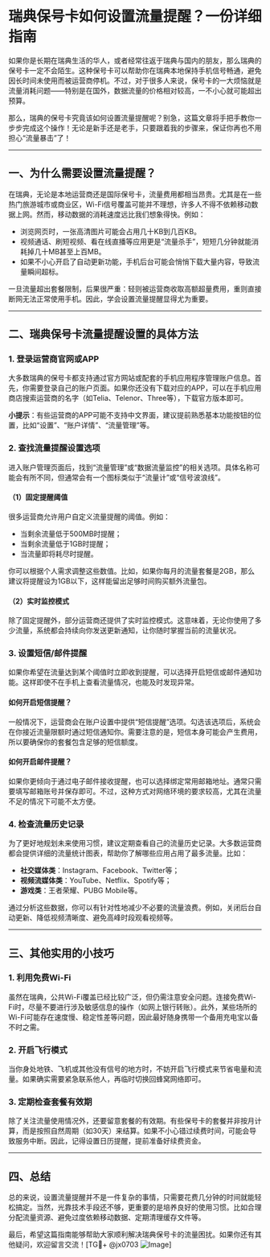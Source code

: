 # 瑞典保号卡如何设置流量提醒？一份详细指南

如果你是长期在瑞典生活的华人，或者经常往返于瑞典与国内的朋友，那么瑞典的保号卡一定不会陌生。这种保号卡可以帮助你在瑞典本地保持手机信号畅通，避免因长时间未使用而被运营商停机。不过，对于很多人来说，保号卡的一大烦恼就是流量消耗问题——特别是在国外，数据流量的价格相对较高，一不小心就可能超出预算。

那么，瑞典的保号卡究竟该如何设置流量提醒呢？别急，这篇文章将手把手教你一步步完成这个操作！无论是新手还是老手，只要跟着我的步骤来，保证你再也不用担心“流量暴击”了！

---

## 一、为什么需要设置流量提醒？

在瑞典，无论是本地运营商还是国际保号卡，流量费用都相当昂贵。尤其是在一些热门旅游城市或商业区，Wi-Fi信号覆盖可能并不理想，许多人不得不依赖移动数据上网。然而，移动数据的消耗速度远比我们想象得快。例如：

- 浏览网页时，一张高清图片可能会占用几十KB到几百KB。
- 视频通话、刷短视频、看在线直播等应用更是“流量杀手”，短短几分钟就能消耗掉几十MB甚至上百MB。
- 如果不小心开启了自动更新功能，手机后台可能会悄悄下载大量内容，导致流量瞬间超标。

一旦流量超出套餐限制，后果很严重：轻则被运营商收取高额超量费用，重则直接断网无法正常使用手机。因此，学会设置流量提醒显得尤为重要。

---

## 二、瑞典保号卡流量提醒设置的具体方法

### 1. 登录运营商官网或APP
大多数瑞典的保号卡都支持通过官方网站或配套的手机应用程序管理账户信息。首先，你需要登录自己的账户页面。如果你还没有下载对应的APP，可以在手机应用商店搜索运营商的名字（如Telia、Telenor、Three等），下载官方版本即可。

**小提示**：有些运营商的APP可能不支持中文界面，建议提前熟悉基本功能按钮的位置，比如“设置”、“账户详情”、“流量管理”等。

### 2. 查找流量提醒设置选项
进入账户管理页面后，找到“流量管理”或“数据流量监控”的相关选项。具体名称可能会有所不同，但通常会有一个图标类似于“流量计”或“信号波浪线”。

#### （1）固定提醒阈值
很多运营商允许用户自定义流量提醒的阈值。例如：
- 当剩余流量低于500MB时提醒；
- 当剩余流量低于1GB时提醒；
- 当流量即将耗尽时提醒。

你可以根据个人需求调整这些数值。比如，如果你每月的流量套餐是2GB，那么建议将提醒设为1GB以下，这样能留出足够时间购买额外流量包。

#### （2）实时监控模式
除了固定提醒外，部分运营商还提供了实时监控模式。这意味着，无论你使用了多少流量，系统都会持续向你发送更新通知，让你随时掌握当前的流量状况。

### 3. 设置短信/邮件提醒
如果你希望在流量达到某个阈值时立即收到提醒，可以选择开启短信或邮件通知功能。这样即使不在手机上查看流量情况，也能及时发现异常。

#### 如何开启短信提醒？
一般情况下，运营商会在账户设置中提供“短信提醒”选项。勾选该选项后，系统会在你接近流量限额时通过短信通知你。需要注意的是，短信本身可能会产生费用，所以要确保你的套餐包含足够的短信额度。

#### 如何开启邮件提醒？
如果你更倾向于通过电子邮件接收提醒，也可以选择绑定常用邮箱地址。通常只需要填写邮箱账号并保存即可。不过，这种方式对网络环境的要求较高，尤其在流量不足的情况下可能不太方便。

### 4. 检查流量历史记录
为了更好地规划未来使用习惯，建议定期查看自己的流量历史记录。大多数运营商都会提供详细的流量统计图表，帮助你了解哪些应用占用了最多流量。比如：
- **社交媒体类**：Instagram、Facebook、Twitter等；
- **视频流媒体类**：YouTube、Netflix、Spotify等；
- **游戏类**：王者荣耀、PUBG Mobile等。

通过分析这些数据，你可以有针对性地减少不必要的流量浪费。例如，关闭后台自动更新、降低视频清晰度、避免高峰时段观看视频等。

---

## 三、其他实用的小技巧

### 1. 利用免费Wi-Fi
虽然在瑞典，公共Wi-Fi覆盖已经比较广泛，但仍需注意安全问题。连接免费Wi-Fi时，尽量不要进行涉及敏感信息的操作（如网上银行转账）。此外，某些场所的Wi-Fi可能存在速度慢、稳定性差等问题，因此最好随身携带一个备用充电宝以备不时之需。

### 2. 开启飞行模式
当你身处地铁、飞机或其他没有信号的地方时，不妨开启飞行模式来节省电量和流量。如果确实需要紧急联系他人，再临时切换回蜂窝网络即可。

### 3. 定期检查套餐有效期
除了关注流量使用情况外，还要留意套餐的有效期。有些保号卡的套餐并非按月计算，而是按照自然周期（如30天）来结算。如果不小心错过续费时间，可能会导致服务中断。因此，记得设置日历提醒，提前准备好续费资金。

---

## 四、总结

总的来说，设置流量提醒并不是一件复杂的事情，只需要花费几分钟的时间就能轻松搞定。当然，光靠技术手段还不够，更重要的是培养良好的使用习惯。比如合理分配流量资源、避免过度依赖移动数据、定期清理缓存文件等。

最后，希望这篇指南能够帮助大家顺利解决瑞典保号卡的流量困扰。如果你还有其他疑问，欢迎留言交流！[TG💪+ @jx0703 ![Image](https://github.com/user-attachments/assets/dbca1d08-cadb-493c-b0ec-ad6f7a83f270)]